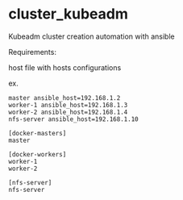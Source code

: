 # cluster_kubeadm

Kubeadm cluster creation automation with ansible 

Requirements: 

host file with hosts configurations 

ex. 

```
master ansible_host=192.168.1.2
worker-1 ansible_host=192.168.1.3
worker-2 ansible_host=192.168.1.4
nfs-server ansible_host=192.168.1.10

[docker-masters] 
master

[docker-workers]
worker-1
worker-2

[nfs-server]
nfs-server
